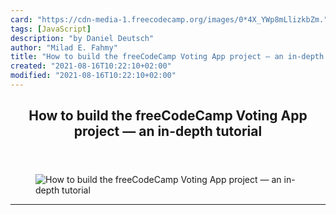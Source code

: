 ```yaml
---
card: "https://cdn-media-1.freecodecamp.org/images/0*4X_YWp8mLlizkbZm."
tags: [JavaScript]
description: "by Daniel Deutsch"
author: "Milad E. Fahmy"
title: "How to build the freeCodeCamp Voting App project — an in-depth tutorial"
created: "2021-08-16T10:22:10+02:00"
modified: "2021-08-16T10:22:10+02:00"
---
```

<div class="site-wrapper">
<main id="site-main" class="site-main outer">
<div class="inner">
<article class="post-full post tag-javascript tag-react tag-redux tag-nodejs tag-web-development ">
<header class="post-full-header">
<h1 class="post-full-title">How to build the freeCodeCamp Voting App project — an in-depth tutorial</h1>
</header>
<figure class="post-full-image">
<picture>
<source media="(max-width: 700px)" sizes="1px" srcset="data:image/gif;base64,R0lGODlhAQABAIAAAAAAAP///yH5BAEAAAAALAAAAAABAAEAAAIBRAA7 1w">
<source media="(min-width: 701px)" sizes="(max-width: 800px) 400px,
(max-width: 1170px) 700px,
1400px" srcset="https://cdn-media-1.freecodecamp.org/images/0*4X_YWp8mLlizkbZm. 300w,
https://cdn-media-1.freecodecamp.org/images/0*4X_YWp8mLlizkbZm. 600w,
https://cdn-media-1.freecodecamp.org/images/0*4X_YWp8mLlizkbZm. 1000w,
https://cdn-media-1.freecodecamp.org/images/0*4X_YWp8mLlizkbZm. 2000w">
<img onerror="this.style.display='none'" src="https://cdn-media-1.freecodecamp.org/images/0*4X_YWp8mLlizkbZm." alt="How to build the freeCodeCamp Voting App project — an in-depth tutorial">
</picture>
</figure>
<section class="post-full-content">
<div class="post-content medium-migrated-article">
</div>
<hr>
</section>
</article>
</div>
</main>
</div>
<!-- Google Tag Manager (noscript) -->
<!-- End Google Tag Manager (noscript) -->
